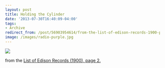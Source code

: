 ```yaml
---
layout: post 
title: Holding the Cylinder 
date: '2013-07-30T16:40:09-04:00' 
tags: 
- Archive 
redirect_from: /post/56903954614/from-the-list-of-edison-records-1900-page-2/
image: /images/radio-purple.jpg
--- 
```


![](http://d.pr/rUfW+)

from the [List of Edison Records (1900), page 2.][1]

[1]: http://archive.org/details/cihm_58952